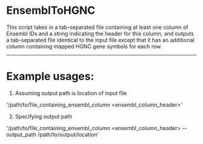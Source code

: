 # EnsemblToHGNC

This script takes in a tab-separated file containing at least one column of Ensembl IDs and a string indicating the
header for this column, and outputs a tab-separated file identical to the input file except that it has an additional
column containing mapped HGNC gene symbols for each row.

--------------------------------------------------------------------------------------------------------------------
# Example usages:
1. Assuming output path is location of input file

'/path/to/file_containing_ensembl_column <ensembl_column_header>'

2. Specifying output path

'/path/to/file_containing_ensembl_column <ensembl_column_header> --output_path /path/to/output/location'

